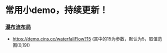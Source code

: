 # 常用小demo，持续更新！

### <a  href ="https://demo.cins.cc/waterfallFlow">瀑布流布局</a>

- https://demo.cins.cc/waterfallFlow?15   (其中的15为参数，默认为5，取值范围(0,19))

